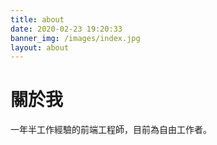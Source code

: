 ```yaml
---
title: about
date: 2020-02-23 19:20:33
banner_img: /images/index.jpg
layout: about
---
```


# 關於我
一年半工作經驗的前端工程師，目前為自由工作者。